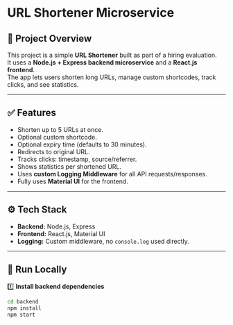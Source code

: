 # URL Shortener Microservice

## 📌 Project Overview

This project is a simple **URL Shortener** built as part of a hiring evaluation.  
It uses a **Node.js + Express backend microservice** and a **React.js frontend**.  
The app lets users shorten long URLs, manage custom shortcodes, track clicks, and see statistics.

---

## ✅ Features

- Shorten up to 5 URLs at once.
- Optional custom shortcode.
- Optional expiry time (defaults to 30 minutes).
- Redirects to original URL.
- Tracks clicks: timestamp, source/referrer.
- Shows statistics per shortened URL.
- Uses **custom Logging Middleware** for all API requests/responses.
- Fully uses **Material UI** for the frontend.

---

## ⚙️ Tech Stack

- **Backend:** Node.js, Express
- **Frontend:** React.js, Material UI
- **Logging:** Custom middleware, no `console.log` used directly.

---

## 🚀 Run Locally

1️⃣ **Install backend dependencies**

```bash
cd backend
npm install
npm start
